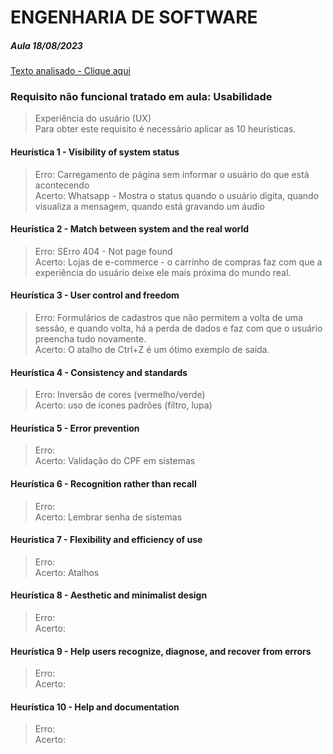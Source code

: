 # ENGENHARIA DE SOFTWARE
<h5>Aula 18/08/2023</h5>

[Texto analisado - Clique aqui](https://www.nngroup.com/articles/ten-usability-heuristics/)

<h3>Requisito não funcional tratado em aula: Usabilidade</h3>

> Experiência do usuário (UX)<br>Para obter este requisito é necessário aplicar as 10 heurísticas.

<h4>Heurística 1 - Visibility of system status</h4>

> Erro: Carregamento de página sem informar o usuário do que está acontecendo  <br>Acerto: Whatsapp - Mostra o status quando o usuário digita, quando visualiza a mensagem, quando está gravando um áudio

<h4>Heurística 2 - Match between system and the real world</h4>

> Erro: SErro 404 - Not page found<br>Acerto: Lojas de e-commerce - o carrinho de compras faz com que a experiência do usuário deixe ele mais próxima do mundo real.

<h4>Heurística 3 - User control and freedom</h4>

> Erro: Formulários de cadastros que não permitem a volta de uma sessão, e quando volta, há a perda de dados e faz com que o usuário preencha tudo novamente.<br> Acerto: O atalho de Ctrl+Z é um ótimo exemplo de saída.

<h4>Heurística 4 - Consistency and standards</h4> 

> Erro: Inversão de cores (vermelho/verde) <br>Acerto: uso de ícones padrões (filtro, lupa)

<h4>Heurística 5 - Error prevention</h4>

> Erro: <br>Acerto: Validação do CPF em sistemas

<h4>Heurística 6 - Recognition rather than recall</h4>

> Erro: <br>Acerto: Lembrar senha de sistemas

<h4>Heurística 7 - Flexibility and efficiency of use</h4>

> Erro: <br>Acerto: Atalhos

<h4>Heurística 8 - Aesthetic and minimalist design</h4>

> Erro: <br>Acerto:

<h4>Heurística 9 - Help users recognize, diagnose, and recover from errors</h4>

> Erro: <br>Acerto:

<h4>Heurística 10 - Help and documentation</h4>

> Erro: <br>Acerto:

